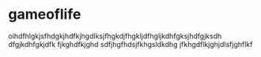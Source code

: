 # gameoflife
oihdfhlgkjsfhdgkjhdfkjhgdlksjfhgkdjfhgkljdfhgljkdhfgksjhdfgjksdh
dfgjkdhfgkjdfk
fjkghdfkjghd
sdfjhgfhdsjfkhgsldkdhg
jfkhgdflkjghjdlsfjghflkf
